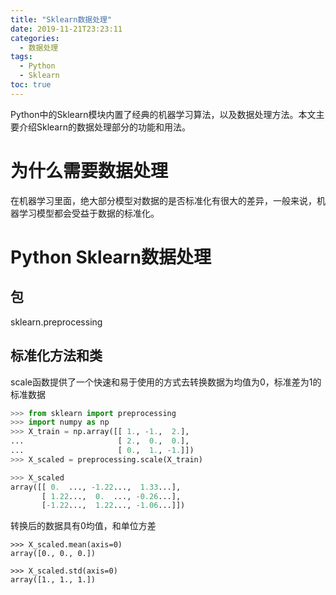 ```yaml
---
title: "Sklearn数据处理"
date: 2019-11-21T23:23:11
categories:
  - 数据处理
tags:
  - Python
  - Sklearn
toc: true
---
```


Python中的Sklearn模块内置了经典的机器学习算法，以及数据处理方法。本文主要介绍Sklearn的数据处理部分的功能和用法。

# 为什么需要数据处理
在机器学习里面，绝大部分模型对数据的是否标准化有很大的差异，一般来说，机器学习模型都会受益于数据的标准化。
# Python Sklearn数据处理
## 包
sklearn.preprocessing
## 标准化方法和类
scale函数提供了一个快速和易于使用的方式去转换数据为均值为0，标准差为1的标准数据
```python
>>> from sklearn import preprocessing
>>> import numpy as np
>>> X_train = np.array([[ 1., -1.,  2.],
...                     [ 2.,  0.,  0.],
...                     [ 0.,  1., -1.]])
>>> X_scaled = preprocessing.scale(X_train)

>>> X_scaled                                          
array([[ 0.  ..., -1.22...,  1.33...],
       [ 1.22...,  0.  ..., -0.26...],
       [-1.22...,  1.22..., -1.06...]])
```
转换后的数据具有0均值，和单位方差
```
>>> X_scaled.mean(axis=0)
array([0., 0., 0.])

>>> X_scaled.std(axis=0)
array([1., 1., 1.])
```

